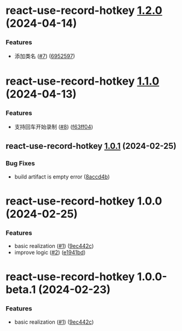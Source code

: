 # react-use-record-hotkey [1.2.0](https://github.com/Wxh16144/react-record-hotkey/compare/react-use-record-hotkey@1.1.0...react-use-record-hotkey@1.2.0) (2024-04-14)

### Features

- 添加类名 ([#7](https://github.com/Wxh16144/react-record-hotkey/issues/7)) ([6952597](https://github.com/Wxh16144/react-record-hotkey/commit/6952597f301196d5639aed45afb9a1dbe66dd28d))

# react-use-record-hotkey [1.1.0](https://github.com/Wxh16144/react-record-hotkey/compare/react-use-record-hotkey@1.0.1...react-use-record-hotkey@1.1.0) (2024-04-13)

### Features

- 支持回车开始录制 ([#8](https://github.com/Wxh16144/react-record-hotkey/issues/8)) ([f63ff04](https://github.com/Wxh16144/react-record-hotkey/commit/f63ff0416a962cc2f5b9fb8a8912c587b4fc3bae))

## react-use-record-hotkey [1.0.1](https://github.com/Wxh16144/react-record-hotkey/compare/react-use-record-hotkey@1.0.0...react-use-record-hotkey@1.0.1) (2024-02-25)

### Bug Fixes

- build artifact is empty error ([8accd4b](https://github.com/Wxh16144/react-record-hotkey/commit/8accd4b2a8be2b3dd8999edbd609ef501bc78024))

# react-use-record-hotkey 1.0.0 (2024-02-25)

### Features

- basic realization ([#1](https://github.com/Wxh16144/react-record-hotkey/issues/1)) ([9ec442c](https://github.com/Wxh16144/react-record-hotkey/commit/9ec442c551990e36ae7ebe89d1f0ffb02c72121f))
- improve logic ([#2](https://github.com/Wxh16144/react-record-hotkey/issues/2)) ([e1941bd](https://github.com/Wxh16144/react-record-hotkey/commit/e1941bdb3f19e981bc8a73eb74b97df32a3bc942))

# react-use-record-hotkey 1.0.0-beta.1 (2024-02-23)

### Features

- basic realization ([#1](https://github.com/Wxh16144/react-record-hotkey/issues/1)) ([9ec442c](https://github.com/Wxh16144/react-record-hotkey/commit/9ec442c551990e36ae7ebe89d1f0ffb02c72121f))
